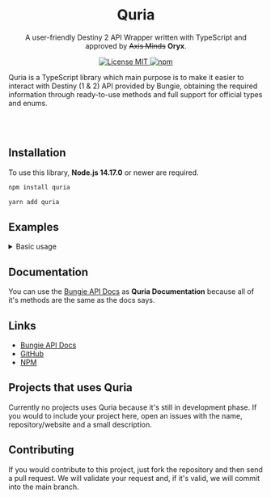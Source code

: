 <h1 align="center">Quria</h1>
<p align="center">A user-friendly Destiny 2 API Wrapper written with TypeScript and approved by <s>Axis Minds</s> <b>Oryx</b>.</p>
<p align="center">
    <a href="https://opensource.org/licenses/MIT">
        <img src="https://img.shields.io/badge/License-MIT-blue.svg" alt="License MIT"/>
    </a>
    <a href="https://www.npmjs.com/package/quria">
        <img alt="npm" src="https://img.shields.io/npm/v/quria" />
    </a>
</p>

<p>Quria is a TypeScript library which main purpose is to make it easier to interact with Destiny (1 & 2) API provided by Bungie, obtaining the required information through ready-to-use methods and full support for official types and enums.</p>

 <br />
 <br />

<h2>Installation</h2>

<p>To use this library, <b>Node.js 14.17.0</b> or newer are required.</p>

```sh
npm install quria

yarn add quria
```

<h2>Examples</h2>

<details>
  <summary>Basic usage</summary>

```js
import { Quria } from "quria";

const quria = new Quria({
  API_KEY: "your-api-key-here",
});

quria.destiny2
  .GetDestinyManifest()
  .then((res) => {
    console.log(res.Response);
  })
  .catch((error) => {
    console.error(error);
  });
```

</details>

<h2>Documentation</h2>

You can use the [Bungie API Docs](https://bungie-net.github.io/multi/) as **Quria Documentation** because all of it's methods are the same as the docs says.

<h2>Links</h2>

- [Bungie API Docs](https://bungie-net.github.io/multi/)
- [GitHub](https://github.com/FraWolf/quria/)
- [NPM](https://www.npmjs.com/package/quria)

<h2>Projects that uses Quria</h2>

Currently no projects uses Quria because it's still in development phase. If you would to include your project here, open an issues with the name, repository/website and a small description.

<h2>Contributing</h2>

If you would contribute to this project, just fork the repository and then send a pull request. We will validate your request and, if it's valid, we will commit into the main branch.

